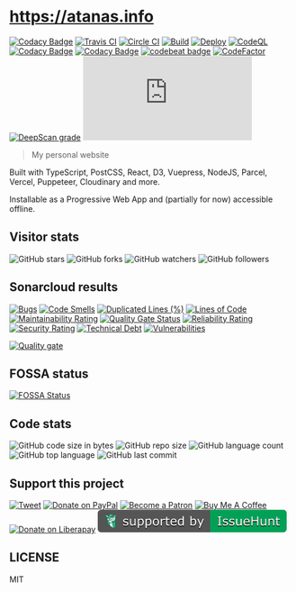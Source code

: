 # https://atanas.info 

[![Codacy Badge](https://api.codacy.com/project/badge/Grade/81c26ddce0894b338c362c978d75808c)](https://app.codacy.com/gh/scriptex/atanas.info?utm_source=github.com&utm_medium=referral&utm_content=scriptex/atanas.info&utm_campaign=Badge_Grade_Settings)
[![Travis CI](https://travis-ci.com/scriptex/atanas.info.svg?branch=master)](https://travis-ci.com/scriptex/atanas.info)
[![Circle CI](https://circleci.com/gh/scriptex/atanas.info.svg?style=svg)](https://circleci.com/gh/scriptex/atanas.info)
[![Build](https://github.com/scriptex/atanas.info/workflows/Build/badge.svg)](https://github.com/scriptex/atanas.info/actions?query=workflow%3ABuild)
[![Deploy](https://github.com/scriptex/atanas.info/workflows/Deploy/badge.svg)](https://github.com/scriptex/atanas.info/actions?query=workflow%3ADeploy)
[![CodeQL](https://github.com/scriptex/atanas.info/workflows/CodeQL/badge.svg)](https://github.com/scriptex/atanas.info/actions?query=workflow%3ACodeQL)
[![Codacy Badge](https://app.codacy.com/project/badge/Coverage/74727aa736934f8197bea1d817c5c7bb)](https://www.codacy.com/manual/scriptex/atanas.info)
[![Codacy Badge](https://app.codacy.com/project/badge/Grade/74727aa736934f8197bea1d817c5c7bb)](https://www.codacy.com/manual/scriptex/atanas.info)
[![codebeat badge](https://codebeat.co/badges/807a5061-9e43-4fec-9819-1c47c37c2e9f)](https://codebeat.co/projects/github-com-scriptex-atanas-info-master)
[![CodeFactor](https://www.codefactor.io/repository/github/scriptex/atanas.info/badge)](https://www.codefactor.io/repository/github/scriptex/atanas.info)
[![DeepScan grade](https://deepscan.io/api/teams/3574/projects/5291/branches/40827/badge/grade.svg)](https://deepscan.io/dashboard#view=project&tid=3574&pid=5291&bid=40827)
[![Analytics](https://ga-beacon.appspot.com/UA-83446952-1/github.com/scriptex/atanas.info/README.md)](https://github.com/scriptex/atanas.info/)

> My personal website

Built with TypeScript, PostCSS, React, D3, Vuepress, NodeJS, Parcel, Vercel, Puppeteer, Cloudinary and more.

Installable as a Progressive Web App and (partially for now) accessible offline.

## Visitor stats

![GitHub stars](https://img.shields.io/github/stars/scriptex/atanas.info?style=social)
![GitHub forks](https://img.shields.io/github/forks/scriptex/atanas.info?style=social)
![GitHub watchers](https://img.shields.io/github/watchers/scriptex/atanas.info?style=social)
![GitHub followers](https://img.shields.io/github/followers/scriptex?style=social)

## Sonarcloud results

[![Bugs](https://sonarcloud.io/api/project_badges/measure?project=scriptex_atanas.info&metric=bugs)](https://sonarcloud.io/dashboard?id=scriptex_atanas.info)
[![Code Smells](https://sonarcloud.io/api/project_badges/measure?project=scriptex_atanas.info&metric=code_smells)](https://sonarcloud.io/dashboard?id=scriptex_atanas.info)
[![Duplicated Lines (%)](https://sonarcloud.io/api/project_badges/measure?project=scriptex_atanas.info&metric=duplicated_lines_density)](https://sonarcloud.io/dashboard?id=scriptex_atanas.info)
[![Lines of Code](https://sonarcloud.io/api/project_badges/measure?project=scriptex_atanas.info&metric=ncloc)](https://sonarcloud.io/dashboard?id=scriptex_atanas.info)
[![Maintainability Rating](https://sonarcloud.io/api/project_badges/measure?project=scriptex_atanas.info&metric=sqale_rating)](https://sonarcloud.io/dashboard?id=scriptex_atanas.info)
[![Quality Gate Status](https://sonarcloud.io/api/project_badges/measure?project=scriptex_atanas.info&metric=alert_status)](https://sonarcloud.io/dashboard?id=scriptex_atanas.info)
[![Reliability Rating](https://sonarcloud.io/api/project_badges/measure?project=scriptex_atanas.info&metric=reliability_rating)](https://sonarcloud.io/dashboard?id=scriptex_atanas.info)
[![Security Rating](https://sonarcloud.io/api/project_badges/measure?project=scriptex_atanas.info&metric=security_rating)](https://sonarcloud.io/dashboard?id=scriptex_atanas.info)
[![Technical Debt](https://sonarcloud.io/api/project_badges/measure?project=scriptex_atanas.info&metric=sqale_index)](https://sonarcloud.io/dashboard?id=scriptex_atanas.info)
[![Vulnerabilities](https://sonarcloud.io/api/project_badges/measure?project=scriptex_atanas.info&metric=vulnerabilities)](https://sonarcloud.io/dashboard?id=scriptex_atanas.info)

[![Quality gate](https://sonarcloud.io/api/project_badges/quality_gate?project=scriptex_atanas.info)](https://sonarcloud.io/dashboard?id=scriptex_atanas.info)

## FOSSA status

[![FOSSA Status](https://app.fossa.com/api/projects/git%2Bgithub.com%2Fscriptex%2Fatanas.info.svg?type=large)](https://app.fossa.com/projects/git%2Bgithub.com%2Fscriptex%2Fatanas.info?ref=badge_large)

## Code stats

![GitHub code size in bytes](https://img.shields.io/github/languages/code-size/scriptex/atanas.info)
![GitHub repo size](https://img.shields.io/github/repo-size/scriptex/atanas.info?style=plastic)
![GitHub language count](https://img.shields.io/github/languages/count/scriptex/atanas.info?style=plastic)
![GitHub top language](https://img.shields.io/github/languages/top/scriptex/atanas.info?style=plastic)
![GitHub last commit](https://img.shields.io/github/last-commit/scriptex/atanas.info?style=plastic)

## Support this project

[![Tweet](https://img.shields.io/badge/Tweet-Share_this_repository-blue.svg?style=flat-square&logo=twitter&color=38A1F3)](https://twitter.com/intent/tweet?text=Checkout%20this%20awesome%20software%20project%3A&url=https%3A%2F%2Fgithub.com%2Fscriptex%2Fatanas.info&via=scriptexbg&hashtags=software%2Cgithub%2Ccode%2Cawesome)
[![Donate on PayPal](https://img.shields.io/badge/Donate-Support_me_on_PayPal-blue.svg?style=flat-square&logo=paypal&color=222d65)](https://www.paypal.me/scriptex)
[![Become a Patron](https://img.shields.io/badge/Become_Patron-Support_me_on_Patreon-blue.svg?style=flat-square&logo=patreon&color=e64413)](https://www.patreon.com/atanas)
[![Buy Me A Coffee](https://img.shields.io/badge/Donate-Buy%20me%20a%20coffee-yellow.svg?logo=ko-fi)](https://ko-fi.com/scriptex)
[![Donate on Liberapay](https://img.shields.io/liberapay/receives/scriptex.svg?logo=liberapay)](https://liberapay.com/scriptex/)
[![Donate on Issuehunt](https://raw.githubusercontent.com/BoostIO/issuehunt-materials/master/v1/issuehunt-shield-v1.svg)](https://issuehunt.io/r/scriptex/atanas.info)


## LICENSE

MIT
